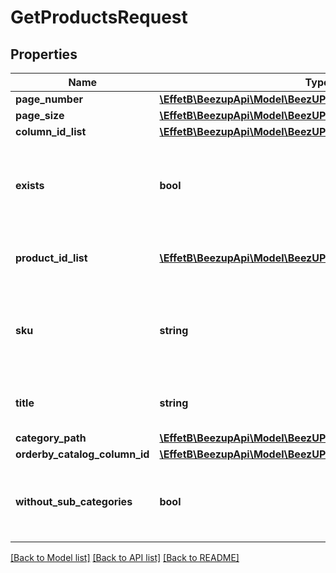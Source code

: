 # GetProductsRequest

## Properties
Name | Type | Description | Notes
------------ | ------------- | ------------- | -------------
**page_number** | [**\EffetB\BeezupApi\Model\BeezUPCommonPageNumber**](BeezUPCommonPageNumber.md) |  | 
**page_size** | [**\EffetB\BeezupApi\Model\BeezUPCommonPageSize**](BeezUPCommonPageSize.md) |  | 
**column_id_list** | [**\EffetB\BeezupApi\Model\BeezUPCommonCatalogColumnId[]**](BeezUPCommonCatalogColumnId.md) |  | 
**exists** | **bool** | Search for existing products or not. If null you will received both. | [optional] 
**product_id_list** | [**\EffetB\BeezupApi\Model\BeezUPCommonProductId[]**](BeezUPCommonProductId.md) | Filter with a list of product identifier | [optional] 
**sku** | **string** | Search for products containing this SKU (merchant product dentifier). | [optional] 
**title** | **string** | Search for products containing this title | [optional] 
**category_path** | [**\EffetB\BeezupApi\Model\BeezUPCommonCatalogCategoryPath**](BeezUPCommonCatalogCategoryPath.md) |  | [optional] 
**orderby_catalog_column_id** | [**\EffetB\BeezupApi\Model\BeezUPCommonCatalogColumnId**](BeezUPCommonCatalogColumnId.md) |  | [optional] 
**without_sub_categories** | **bool** | Do not retrieve sub categories. By default, this value is set to false | [optional] 

[[Back to Model list]](../README.md#documentation-for-models) [[Back to API list]](../README.md#documentation-for-api-endpoints) [[Back to README]](../README.md)


